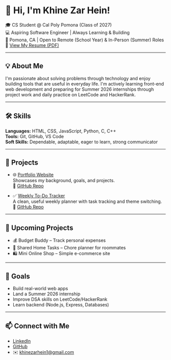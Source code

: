 # 👋 Hi, I'm Khine Zar Hein!

🎓 CS Student @ Cal Poly Pomona (Class of 2027)  
💻 Aspiring Software Engineer | Always Learning & Building  
📍 Pomona, CA | Open to Remote (School Year) & In-Person (Summer) Roles  
📄 [View My Resume (PDF)](https://github.com/Khine12/Khine12.github.io/raw/main/assets/Khine_Zar_Hein_Resume.pdf)

---

## 💡 About Me

I'm passionate about solving problems through technology and enjoy building tools that are useful in everyday life. I'm actively learning front-end web development and preparing for Summer 2026 internships through project work and daily practice on LeetCode and HackerRank.

---

## 🛠️ Skills

**Languages:** HTML, CSS, JavaScript, Python, C, C++  
**Tools:** Git, GitHub, VS Code  
**Soft Skills:** Dependable, adaptable, eager to learn, strong communicator

---

## 🚀 Projects

- 🌐 [Portfolio Website](https://khine12.github.io/)  
  Showcases my background, goals, and projects.  
  🔗 [GitHub Repo](https://github.com/Khine12/Khine12.github.io)

- ✅ [Weekly To-Do Tracker](https://khine12.github.io/Weekly-To-Do-Tracker/)  
  A clean, useful weekly planner with task tracking and theme switching.  
  🔗 [GitHub Repo](https://github.com/Khine12/Weekly-To-Do-Tracker)

---

## 📌 Upcoming Projects

- 💰 Budget Buddy – Track personal expenses  
- 🏡 Shared Home Tasks – Chore planner for roommates  
- 🛍️ Mini Online Shop – Simple e-commerce site

---

## 🎯 Goals

- Build real-world web apps  
- Land a Summer 2026 internship  
- Improve DSA skills on LeetCode/HackerRank  
- Learn backend (Node.js, Express, Databases)

---

## 📫 Connect with Me

- [LinkedIn](https://www.linkedin.com/in/khine-zar-hein/)  
- [GitHub](https://github.com/Khine12)  
- ✉️ khinezarhein1@gmail.com
